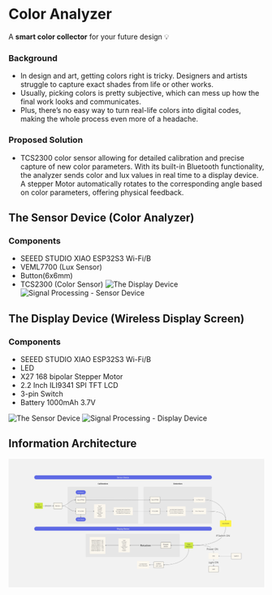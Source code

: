 # Color Analyzer
A **smart color collector** for your future design 💡 

### Background
- In design and art, getting colors right is tricky. Designers and artists struggle to capture exact shades from life or other works. 
- Usually, picking colors is pretty subjective, which can mess up how the final work looks and communicates. 
- Plus, there’s no easy way to turn real-life colors into digital codes, making the whole process even more of a headache. 

### Proposed Solution
- TCS2300 color sensor allowing for detailed calibration and precise capture of new color parameters. With its built-in Bluetooth functionality, the analyzer sends color and lux values in real time to a display device. A stepper Motor automatically rotates to the corresponding angle based on color parameters, offering physical feedback.

## The Sensor Device (Color Analyzer)
### Components
- SEEED STUDIO XIAO ESP32S3 Wi-Fi/B
- VEML7700 (Lux Sensor)
- Button(6x6mm)
- TCS2300 (Color Sensor)
![The Display Device](https://github.com/liliana0514/514-final/blob/main/The%20Display%20Device.png?raw=true)
![Signal Processing - Sensor Device](https://github.com/liliana0514/514-final/blob/main/Signal%20Processing%20-%20Display%20Device.png?raw=true)

## The Display Device (Wireless Display Screen)
### Components
- SEEED STUDIO XIAO ESP32S3 Wi-Fi/B
- LED
- X27 168 bipolar Stepper Motor
- 2.2 Inch ILI9341 SPI TFT LCD
- 3-pin Switch
- Battery 1000mAh 3.7V 

![The Sensor Device](https://github.com/liliana0514/514-final/blob/main/The%20Sensor%20Device.png?raw=true)
![Signal Processing - Display Device](https://github.com/liliana0514/514-final/blob/main/Signal%20Processing%20-%20Sensor%20Device.png?raw=true)

## Information Architecture
![Information flow](https://github.com/liliana0514/514-final/blob/main/Information%20flow.jpg?raw=true)


